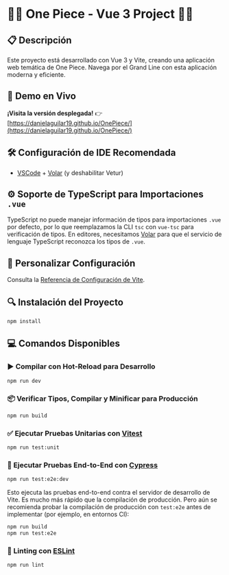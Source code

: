 # 🏴‍☠️ One Piece - Vue 3 Project 🏴‍☠️

## 📋 Descripción

Este proyecto está desarrollado con Vue 3 y Vite, creando una aplicación web temática de One Piece. Navega por el Grand Line con esta aplicación moderna y eficiente.

## 🚀 Demo en Vivo

**¡Visita la versión desplegada!** 👉 [https://danielaguilar19.github.io/OnePiece/](https://danielaguilar19.github.io/OnePiece/)

## 🛠️ Configuración de IDE Recomendada

- [VSCode](https://code.visualstudio.com/) + [Volar](https://marketplace.visualstudio.com/items?itemName=Vue.volar) (y deshabilitar Vetur)

## ⚙️ Soporte de TypeScript para Importaciones `.vue`

TypeScript no puede manejar información de tipos para importaciones `.vue` por defecto, por lo que reemplazamos la CLI `tsc` con `vue-tsc` para verificación de tipos. En editores, necesitamos [Volar](https://marketplace.visualstudio.com/items?itemName=Vue.volar) para que el servicio de lenguaje TypeScript reconozca los tipos de `.vue`.

## 📝 Personalizar Configuración

Consulta la [Referencia de Configuración de Vite](https://vitejs.dev/config/).

## 🔍 Instalación del Proyecto

```sh
npm install
```

## 💻 Comandos Disponibles

### ▶️ Compilar con Hot-Reload para Desarrollo

```sh
npm run dev
```

### 📦 Verificar Tipos, Compilar y Minificar para Producción

```sh
npm run build
```

### ✅ Ejecutar Pruebas Unitarias con [Vitest](https://vitest.dev/)

```sh
npm run test:unit
```

### 🧪 Ejecutar Pruebas End-to-End con [Cypress](https://www.cypress.io/)

```sh
npm run test:e2e:dev
```

Esto ejecuta las pruebas end-to-end contra el servidor de desarrollo de Vite.
Es mucho más rápido que la compilación de producción.
Pero aún se recomienda probar la compilación de producción con `test:e2e` antes de implementar (por ejemplo, en entornos CI):

```sh
npm run build
npm run test:e2e
```

### 🧹 Linting con [ESLint](https://eslint.org/)

```sh
npm run lint
```
